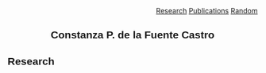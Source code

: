 <html>
     <head>
<link rel="stylesheet" href="mystyle.css">
<style>

* {
 font-family: helvetica;
}
</style>
</head>
<body>

  <div class="center">
  <div class="paginate" align="right">
    <a href="Research" class="w3-bar-item">Research</a>
    <a href="Publications" class="w3-bar-item">Publications</a>
    <a href="Random" class="w3-bar-item">Random</a>
  </div>

<h2 style="text-align:center;font-family:helvetica;"> Constanza P. de la Fuente Castro</h2>

<h2 style="text-align:left;font-family:helvetica;"> Research</h2>

</body>
</html>
